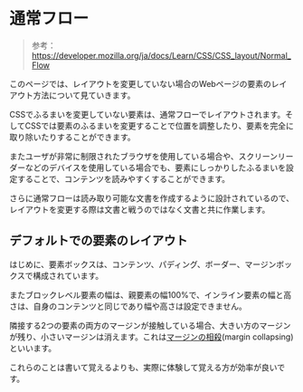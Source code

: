 # 通常フロー

> 参考：https://developer.mozilla.org/ja/docs/Learn/CSS/CSS_layout/Normal_Flow

このページでは、レイアウトを変更していない場合のWebページの要素のレイアウト方法について見ていきます。

CSSでふるまいを変更していない要素は、通常フローでレイアウトされます。そしてCSSでは要素のふるまいを変更することで位置を調整したり、要素を完全に取り除いたりすることができます。

またユーザが非常に制限されたブラウザを使用している場合や、スクリーンリーダーなどのデバイスを使用している場合でも、要素にしっかりしたふるまいを設定することで、コンテンツを読みやすくすることができます。

さらに通常フローは読み取り可能な文書を作成するように設計されているので、レイアウトを変更する際は文書と戦うのではなく文書と共に作業します。

## デフォルトでの要素のレイアウト

はじめに、要素ボックスは、コンテンツ、パディング、ボーダー、マージンボックスで構成されています。

またブロックレベル要素の幅は、親要素の幅100%で、インライン要素の幅と高さは、自身のコンテンツと同じであり幅や高さは設定できません。

隣接する2つの要素の両方のマージンが接触している場合、大きい方のマージンが残り、小さいマージンは消えます。これは[マージンの相殺](https://developer.mozilla.org/ja/docs/Web/CSS/CSS_Box_Model/Mastering_margin_collapsing)(margin collapsing)といいます。

これらのことは書いて覚えるよりも、実際に体験して覚える方が効率が良いです。
